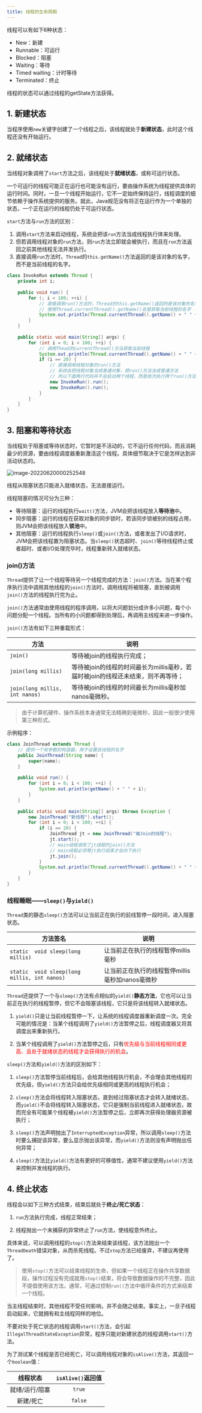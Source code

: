 ```yaml
---
title: 线程的生命周期
---
```


线程可以有如下6种状态：

- New：新建
- Runnable：可运行
- Blocked：阻塞
- Waiting：等待
- Timed waiting：计时等待
- Terminated：终止

线程的状态可以通过线程的getState方法获得。

## 1. 新建状态

当程序使用`new`关键字创建了一个线程之后，该线程就处于**新建状态**，此时这个线程还没有开始运行。

## 2. 就绪状态

当线程对象调用了`start`方法之后，该线程处于**就绪状态**，或称可运行状态。

一个可运行的线程可能正在运行也可能没有运行，要由操作系统为线程提供具体的运行时间。同时，一旦一个线程开始运行，它不一定始终保持运行，线程调度的细节依赖于操作系统提供的服务。就此，Java规范没有将正在运行作为一个单独的状态，一个正在运行的线程仍处于可运行状态。

`start`方法与`run`方法的区别：

1. 调用`start`方法来启动线程，系统会把该`run`方法当成线程执行体来处理。
2. 但若调用线程对象的`run`方法，则`run`方法立即就会被执行，而且在`run`方法返回之前其他线程无法并发执行。
3. 直接调用`run`方法时，`Thread`的`this.getName()`方法返回的是该对象的名字，而不是当前线程的名字。

```java
class InvokeRun extends Thread {
    private int i;
    
    public void run() {
        for (; i < 100; ++i) {
            // 直接调用run()方法时，Thread的this.getName()返回的是该对象的名字，而不是当前线程的名字
            // 使用Thread.currentThread().getName()总是获取当前线程的名字
            System.out.println(Thread.currentThread().getName() + " " + i);
        }
    }
    
    public static void main(String[] args) {
        for (int i = 0; i < 100; ++i) {
            // 调用Thead的currentThread()方法获取当前线程
            System.out.println(Thread.currentThread().getName() + " " + i);
            if (i == 20) {
                // 直接调用线程对象的run()方法
                // 系统会把线程对象当成普通对象，把run()方法当成普通方法
                // 所以下面两行代码并不会启动两个线程，而是依次执行两个run()方法
                new InvokeRun().run();
                new InvokeRun().run();
            }
        }
    }
}
```

## 3. 阻塞和等待状态

当线程处于阻塞或等待状态时，它暂时是不活动的，它不运行任何代码，而且消耗最少的资源，要由线程调度器重新激活这个线程。具体细节取决于它是怎样达到非活动状态的。

![image-20220620000252548](https://figure-bed.chua-n.com/Java/image-20220620000252548.png)

线程从阻塞状态只能进入就绪状态，无法直接运行。

线程阻塞的情况可分为三种：

- 等待阻塞：运行的线程执行`wait()`方法，JVM会把该线程放入**等待池**中。
- 同步阻塞：运行的线程在获取对象的同步锁时，若该同步锁被别的线程占用，则JVM会把该线程放入**锁池**中。
- 其他阻塞：运行的线程执行`sleep()`或`join()`方法，或者发出了I/O请求时，JVM会把该线程置为阻塞状态。当`sleep()`状态超时、`join()`等待线程终止或者超时、或者I/O处理完毕时，线程重新转入就绪状态。

### join()方法

`Thread`提供了让一个线程等待另一个线程完成的方法：`join()`方法。当在某个程序执行流中调用其他线程的`join()`方法时，调用线程将被阻塞，直到被调用`join()`方法的线程执行完为止。

`join()`方法通常由使用线程的程序调用，以将大问题划分成许多小问题，每个小问题分配一个线程。当所有的小问题都得到处理后，再调用主线程来进一步操作。

`join()`方法有如下三种重载形式：

| 方法                           | 说明                                                         |
| ------------------------------ | ------------------------------------------------------------ |
| `join()`                       | 等待被join的线程执行完成；                                   |
| `join(long millis)`            | 等待被join的线程的时间最长为millis毫秒，若届时被join的线程还未结束，则不再等待； |
| `join(long millis, int nanos)` | 等待被join的线程的时间最长为millis毫秒加nanos毫微秒。        |

> 由于计算机硬件、操作系统本身通常无法精确到毫微秒，因此一般很少使用第三种形式。

示例程序：

```java
class JoinThread extends Thread {
    // 提供一个有参数的构造器，用于设置该线程的名字
    public JoinThread(String name) {
        super(name);
    }
    
    public void run() {
        for (int i = 0; i < 100; ++i) {
            System.out.println(getName() + " " + i);
        }
    }
    
    public static void main(String[] args) throws Exception {
        new JoinThread("新线程").start();
        for (int i = 0; i < 100; ++i) {
            if (i == 20) {
                JoinThread jt = new JoinThread("被Join的线程");
                jt.start();
                // main线程调用了jt线程的join()方法
                // main线程必须等jt执行结束才会向下执行
                jt.join();
            }
            System.out.println(Thread.currentThread().getName() + " " + i);
        }
    }
}
```

### 线程睡眠——`sleep()`与`yield()`

`Thread`类的静态`sleep()`方法可以让当前正在执行的前线暂停一段时间，进入阻塞状态。

| 方法签名                                     | 说明                                            |
| -------------------------------------------- | ----------------------------------------------- |
| `static  void sleep(long millis)`            | 让当前正在执行的线程暂停millis毫秒              |
| `static  void sleep(long millis, int nanos)` | 让当前正在执行的线程暂停millis毫秒加nanos毫微秒 |

`Thread`还提供了一个与`sleep()`方法有点相似的`yield()`**静态方法**，它也可以让当前正在执行的线程暂停，但它不会阻塞该线程，它只是将该线程转入就绪状态。

1. `yield()`只是让当前线程暂停一下，让系统的线程调度器重新调度一次。完全可能的情况是：当某个线程调用了`yield()`方法暂停之后，线程调度器又将其调度出来重新执行。

2. 当某个线程调用了`yield()`方法暂停之后，只有<font color="red">优先级与当前线程相同或更高、且处于就绪状态的线程才会获得执行的机会</font>。

`sleep()`方法和`yield()`方法的区别如下：

1. `sleep()`方法暂停当前线程后，会给其他线程执行机会，不会理会其他线程的优先级，但`yield()`方法只会给优先级相同或更高的线程执行机会；

2. `sleep()`方法会将线程转入阻塞状态，直到经过阻塞状态才会转入就绪状态，而`yield()`不会将线程转入阻塞状态，它只是强制当前线程进入就绪状态，故而完全有可能某个线程被`yield()`方法暂停之后，立即再次获得处理器资源被执行；

3. `sleep()`方法声明抛出了`InterruptedException`异常，所以调用`sleep()`方法时要么捕捉该异常，要么显示抛出该异常，而`yield()`方法则没有声明抛出任何异常；

4. `sleep()`方法比`yield()`方法有更好的可移值性，通常不建议使用`yield()`方法来控制并发线程的执行。

## 4. 终止状态

线程会以如下三种方式结束，结束后就处于**终止/死亡状态**：

1. `run`方法执行完成，线程正常结束；

2. 线程抛出一个未捕获的异常终止了`run`方法，使线程意外终止。


具体来说，可以调用线程的`stop()`方法来结束该线程，该方法抛出一个`ThreadDeath`错误对象，从而杀死线程。不过`stop`方法已经废弃，不建议再使用了。

> 使用`stop()`方法可以结束线程的生命，但如果一个线程正在操作共享数据段，操作过程没有完成就用`stop()`结束，将会导致数据操作的不完整，因此不提倡使用该方法。通常，可通过控制`run()`方法中循环条件的方式来结束一个线程。

当主线程结束时，其他线程不受任何影响，并不会随之结束。事实上，一旦子线程启动起来，它就拥有和主线程同样的地位。

不要对处于死亡状态的线程调用`start()`方法，会引起`IllegalThreadStateException`异常，程序只能对新建状态的线程调用`start()`方法。

为了测试某个线程是否已经死亡，可以调用线程对象的`isAlive()`方法，其返回一个`boolean`值：

|    线程状态    | `isAlive()`返回值 |
| :------------: | :---------------: |
| 就绪/运行/阻塞 |      `true`       |
|   新建/死亡    |      `false`      |

